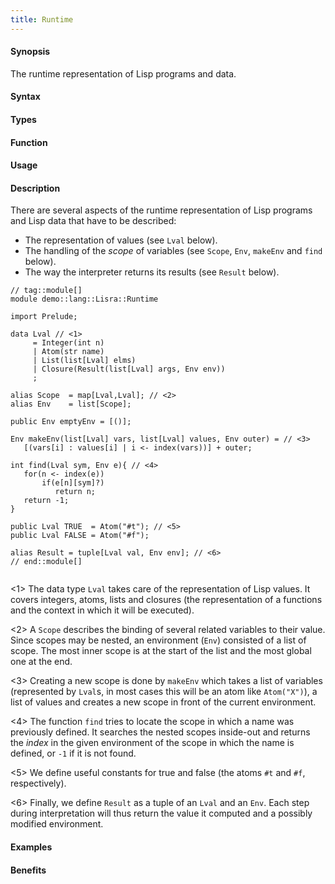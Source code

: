 ```yaml
---
title: Runtime
---
```


#### Synopsis

The runtime representation of Lisp programs and data.

#### Syntax

#### Types

#### Function
       
#### Usage

#### Description

There are several aspects of the runtime representation of Lisp programs and Lisp data
that have to be described:

*  The representation of values (see `Lval` below).
*  The handling of the _scope_ of variables (see `Scope`, `Env`, `makeEnv` and `find` below).
*  The way the interpreter returns its results (see `Result` below).



```rascal
// tag::module[]
module demo::lang::Lisra::Runtime

import Prelude;

data Lval // <1>
     = Integer(int n)   
     | Atom(str name)
     | List(list[Lval] elms)
     | Closure(Result(list[Lval] args, Env env))
     ;
         
alias Scope  = map[Lval,Lval]; // <2>
alias Env    = list[Scope];

public Env emptyEnv = [()];

Env makeEnv(list[Lval] vars, list[Lval] values, Env outer) = // <3>
   [(vars[i] : values[i] | i <- index(vars))] + outer;

int find(Lval sym, Env e){ // <4>
   for(n <- index(e))
       if(e[n][sym]?)
          return n;
   return -1;
}

public Lval TRUE  = Atom("#t"); // <5>
public Lval FALSE = Atom("#f");

alias Result = tuple[Lval val, Env env]; // <6>
// end::module[]
     

```

                
<1> The data type `Lval` takes care of the representation of Lisp values.
    It covers integers, atoms, lists and closures (the representation of a functions and
    the context in which it will be executed).

<2> A `Scope` describes the binding of several related variables to their value.
    Since scopes may be nested, an environment (`Env`) consisted of a list of scope.
   The most inner scope is at the start of the list and the most global one at the end.

<3> Creating a new scope is done by `makeEnv` which takes a list of variables
    (represented by `Lval`s, in most cases this will be an atom like `Atom("X")`),
    a list of values and creates a new scope in front of the current environment.

<4> The function `find` tries to locate the scope in which a name was previously defined.
    It searches the nested scopes inside-out and returns the _index_ in the given environment
   of the scope in which the name is defined, or `-1` if it is not found.

<5> We define useful constants for true and false (the atoms `#t` and `#f`, respectively).

<6> Finally, we define `Result` as a tuple of an `Lval` and an `Env`.
    Each step during interpretation will thus return the value it computed and
    a possibly modified environment.

#### Examples

#### Benefits


